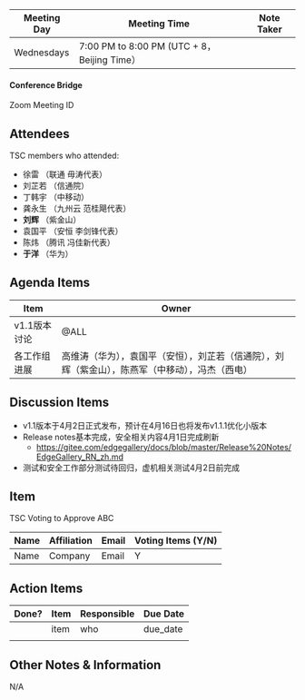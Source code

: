 | Meeting Day | Meeting Time                                | Note Taker |
| ----------- | ------------------------------------------- | ---------- |
| Wednesdays  | 7:00 PM to 8:00 PM (UTC + 8，Beijing Time） |            |

#### Conference Bridge

Zoom Meeting ID




## Attendees

TSC members who attended:

- 徐雷 （联通 毋涛代表）
- 刘芷若 （信通院）     
- 丁韩宇  （中移动）    
- 龚永生     （九州云 范桂飓代表）      
-  **刘辉**         （紫金山）     
- 袁国平     （安恒 李剑锋代表） 
- 陈炜  （腾讯 冯佳新代表）    
-  **于洋**          （华为）    

## Agenda Items

| Item                  | Owner                                                        |
| --------------------- | ------------------------------------------------------------ |
| v1.1版本讨论           | @ALL                                                      |
| 各工作组进展          | 高维涛（华为），袁国平（安恒），刘芷若（信通院），刘辉（紫金山），陈燕军（中移动），冯杰（西电） |


## Discussion Items

- v1.1版本于4月2日正式发布，预计在4月16日也将发布v1.1.1优化小版本
- Release notes基本完成，安全相关内容4月1日完成刷新
   - https://gitee.com/edgegallery/docs/blob/master/Release%20Notes/EdgeGallery_RN_zh.md
- 测试和安全工作部分测试待回归，虚机相关测试4月2日前完成

## Item

TSC Voting to Approve ABC

| **Name** | **Affiliation** | **Email** | **Voting Items (Y/N)** |
| -------- | --------------- | --------- | ---------------------- |
| Name     | Company         | Email     | Y                      |


## Action Items

| Done? | Item | Responsible | Due Date |
| ----- | ---- | ----------- | -------- |
|       | item | who         | due_date |
|       |      |             |          |

## Other Notes & Information

N/A